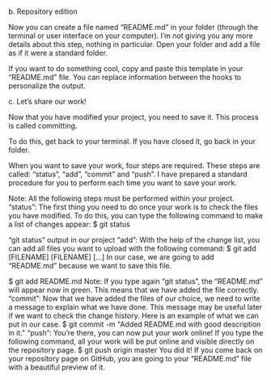 ####
b. Repository edition

Now you can create a file named “README.md” in your folder (through the terminal or user interface on your computer). I’m not giving you any more details about this step, nothing in particular. Open your folder and add a file as if it were a standard folder.

If you want to do something cool, copy and paste this template in your “README.md” file. You can replace information between the hooks to personalize the output.

c. Let’s share our work!

Now that you have modified your project, you need to save it. This process is called committing.

To do this, get back to your terminal. If you have closed it, go back in your folder.

When you want to save your work, four steps are required. These steps are called: “status”, “add”, “commit” and “push”. I have prepared a standard procedure for you to perform each time you want to save your work.

Note: All the following steps must be performed within your project.
“status”: The first thing you need to do once your work is to check the files you have modified. To do this, you can type the following command to make a list of changes appear:
$ git status

“git status” output in our project
“add”: With the help of the change list, you can add all files you want to upload with the following command:
$ git add [FILENAME] [FILENAME] [...]
In our case, we are going to add “README.md” because we want to save this file.

$ git add README.md
Note: If you type again “git status”, the “README.md” will appear now in green. This means that we have added the file correctly.
“commit”: Now that we have added the files of our choice, we need to write a message to explain what we have done. This message may be useful later if we want to check the change history. Here is an example of what we can put in our case.
$ git commit -m "Added README.md with good description in it."
“push”: You’re there, you can now put your work online! If you type the following command, all your work will be put online and visible directly on the repository page.
$ git push origin master
You did it! If you come back on your repository page on GitHub, you are going to your “README.md” file with a beautiful preview of it.
